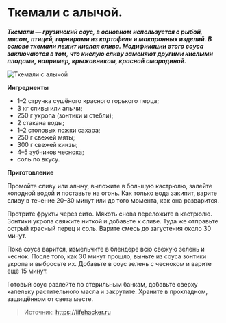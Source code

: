 # Ткемали с алычой.

_**Ткемали — грузинский соус, в основном используется с рыбой, мясом, птицей, гарнирами из картофеля и макаронных изделий. В основе ткемали лежит кислая слива. Модификации этого соуса заключаются в том, что кислую сливу заменяют другими кислыми плодами, например, крыжовником, красной смородиной.**_

![Ткемали с алычой](/images/Kulinar/Sous/tkemali_02.jpg 'Ткемали с алычой')

**Ингредиенты**

- 1–2 стручка сушёного красного горького перца;
- 3 кг сливы или алычи;
- 250 г укропа (зонтики и стебли);
- 2 стакана воды;
- 1–2 столовых ложки сахара;
- 250 г свежей мяты;
- 300 г свежей кинзы;
- 4–5 зубчиков чеснока;
- соль по вкусу.

**Приготовление**

Промойте сливу или алычу, выложите в большую кастрюлю, залейте холодной водой и поставьте на огонь. Как только вода закипит, варите сливу в течение 20–30 минут или до того момента, как она разварится.

Протрите фрукты через сито. Мякоть снова переложите в кастрюлю. Зонтики укропа свяжите ниткой и добавьте к сливе. Туда же отправьте острый красный перец и соль. Варите смесь до загустения около 30 минут.

Пока соуса варится, измельчите в блендере всю свежую зелень и чеснок. После того, как 30 минут прошло, выньте из соуса зонтики укропа и выбросьте их. Добавьте в соус зелень с чесноком и варите ещё 15 минут.

Готовый соус разлейте по стерильным банкам, добавьте сверху капельку растительного масла и закрутите. Храните в прохладном, защищённом от света месте.

> Источник: https://lifehacker.ru
